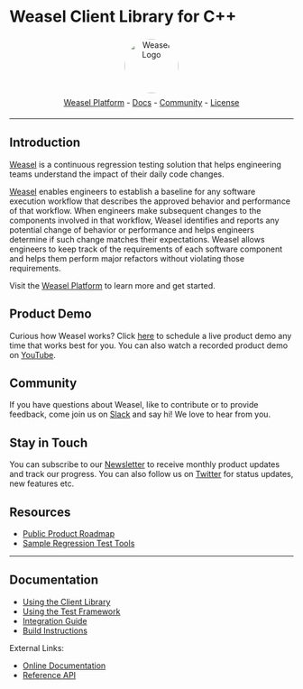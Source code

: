# Weasel Client Library for C++

<center style="margin-bottom: 1rem;">
  <a href="https://getweasel.com" target="_blank" rel="noopener noreferrer">
    <img alt="Weasel Logo" height="96px" src="https://avatars2.githubusercontent.com/u/76232131?s=3000&v=4" style="padding: 0.25rem 0; border-radius: 50%">
  </a>
  <div style="padding: 0.25rem 0;">
    <a href="https://getweasel.com">Weasel Platform</a>
    <span> - </span>
    <a href="https://getweasel.com/docs">Docs</a>
    <span> - </span>
    <a href="https://getweasel.slack.com">Community</a>
    <span> - </span>
    <a href="https://github.com/getweasel/weasel#resources">License</a>
  </div>
</center>

---

## Introduction

[Weasel][Platform] is a continuous regression testing solution that helps
engineering teams understand the impact of their daily code changes.

[Weasel][Platform] enables engineers to establish a baseline for any software execution
workflow that describes the approved behavior and performance of that workflow.
When engineers make subsequent changes to the components involved in that
workflow, Weasel identifies and reports any potential change of behavior
or performance and helps engineers determine if such change matches their
expectations. Weasel allows engineers to keep track of the requirements
of each software component and helps them perform major refactors without
violating those requirements.

Visit the [Weasel Platform][Platform] to learn more and get started.

## Product Demo

Curious how Weasel works? Click [here][Calendly] to schedule a live product
demo any time that works best for you. You can also watch a recorded product
demo on [YouTube].

## Community

If you have questions about Weasel, like to contribute or to provide feedback,
come join us on [Slack] and say hi! We love to hear from you.

## Stay in Touch

You can subscribe to our [Newsletter] to receive monthly product updates and
track our progress.
You can also follow us on [Twitter] for status updates, new features etc.

## Resources

* [Public Product Roadmap][Roadmap]
* [Sample Regression Test Tools][weasel-examples]

---

## Documentation

* [Using the Client Library](docs/Quickstart.md)
* [Using the Test Framework](docs/Tutorials.md)
* [Integration Guide](docs/Integration.md)
* [Build Instructions](docs/Build.md)

External Links:

* [Online Documentation][Documentation]
* [Reference API][weasel-cpp-api]

[Platform]: https://getweasel.com
[Documentation]: https://getweasel.com/docs
[Slack]: https://getweasel.slack.com
[Conduct]: https://github.com/getweasel/.github/blob/main/Code_of_Conduct.md
[Calendly]: https://calendly.com/ghorbanzade/weasel
[YouTube]: https://www.youtube.com/channel/UCwa-rweWShIJo_DYhp2rVew
[Newsletter]: https://www.getrevue.co/profile/weasel
[Twitter]: https://twitter.com/getweasel
[Roadmap]: https://github.com/orgs/getweasel/projects/1
[weasel-cpp]: https://github.com/getweasel/weasel-cpp
[weasel-cpp-api]: https://getweasel.com/docs/clients/cpp/api.html
[weasel-examples]: https://github.com/getweasel/examples
